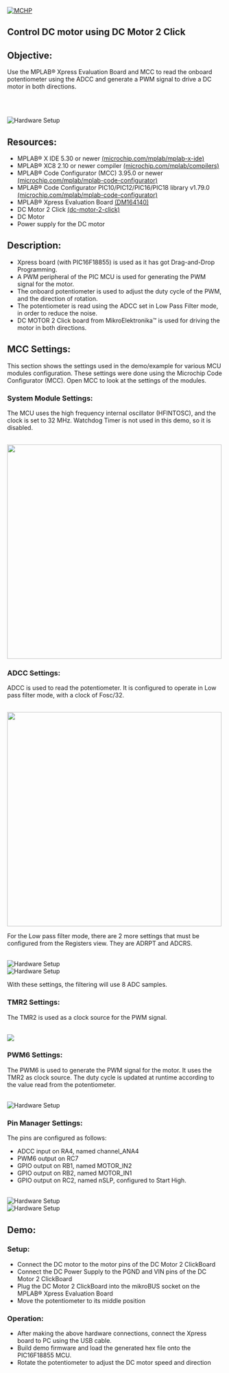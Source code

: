 <div id="readme" class="Box-body readme blob js-code-block-container">
 <article class="markdown-body entry-content p-3 p-md-6" itemprop="text"><p><a href="https://www.microchip.com" rel="nofollow"><img src="images/MicrochipLogo.png" alt="MCHP" style="max-width:100%;"></a></p>

# Control DC motor using DC Motor 2 Click

## Objective:
Use the MPLAB® Xpress Evaluation Board and MCC to read the onboard potentiometer using the ADCC and generate a PWM signal to drive a DC motor in both directions.

</br></br>

<img src="images/dc-motor.jpg" alt="Hardware Setup"/>

## Resources:
- MPLAB® X IDE 5.30 or newer [(microchip.com/mplab/mplab-x-ide)](http://www.microchip.com/mplab/mplab-x-ide)
- MPLAB® XC8 2.10 or newer compiler [(microchip.com/mplab/compilers)](http://www.microchip.com/mplab/compilers)
- MPLAB® Code Configurator (MCC) 3.95.0 or newer [(microchip.com/mplab/mplab-code-configurator)](https://www.microchip.com/mplab/mplab-code-configurator)
- MPLAB® Code Configurator PIC10/PIC12/PIC16/PIC18 library v1.79.0 [(microchip.com/mplab/mplab-code-configurator)](https://www.microchip.com/mplab/mplab-code-configurator)
- MPLAB® Xpress Evaluation Board [(DM164140)](https://www.microchip.com/Developmenttools/ProductDetails/PartNo/DM164140)
- DC Motor 2 Click [(dc-motor-2-click)](https://www.mikroe.com/dc-motor-2-click)
- DC Motor
- Power supply for the DC motor

## Description:

- Xpress board (with PIC16F18855) is used as it has got Drag-and-Drop Programming.
- A PWM peripheral of the PIC MCU is used for generating the PWM signal for the motor.
- The onboard potentiometer is used to adjust the duty cycle of the PWM, and the direction of rotation.
- The potentiometer is read using the ADCC set in Low Pass Filter mode, in order to reduce the noise.
- DC MOTOR 2 Click board from MikroElektronika™ is used for driving the motor in both directions.

## MCC Settings:

This section shows the settings used in the demo/example for various MCU modules configuration. These settings were done using the Microchip Code Configurator (MCC). Open MCC to look at the settings of the modules.

### System Module Settings:

The MCU uses the high frequency internal oscillator (HFINTOSC), and the clock is set to 32 MHz. Watchdog Timer is not used in this demo, so it is disabled.

<br>
<img src="images/system_module.jpg" width=500/>
<br>

### ADCC Settings:

ADCC is used to read the potentiometer. It is configured to operate in Low pass filter mode, with a clock of Fosc/32.

<br>
<img src="images/adcc.jpg" width=500/>
<br>

For the Low pass filter mode, there are 2 more settings that must be configured from the Registers view. They are ADRPT and ADCRS.

<br>
<img src="images/adrpt.jpg" alt="Hardware Setup"/>
<br>
<img src="images/adcon2.jpg" alt="Hardware Setup"/>
<br>

With these settings, the filtering will use 8 ADC samples.

### TMR2 Settings:

The TMR2 is used as a clock source for the PWM signal.

<br>
<img src="images/tmr2.jpg"/>

### PWM6 Settings:

The PWM6 is used to generate the PWM signal for the motor. It uses the TMR2 as clock source. The duty cycle is updated at runtime according to the value read from the potentiometer.

<br>

<img src="images/pwm6.jpg" alt="Hardware Setup"/>

### Pin Manager Settings:

The pins are configured as follows:

- ADCC input on RA4, named channel_ANA4
- PWM6 output on RC7
- GPIO output on RB1, named MOTOR_IN2
- GPIO output on RB2, named MOTOR_IN1
- GPIO output on RC2, named nSLP, configured to Start High.

<br>
<img src="images/grid.jpg" alt="Hardware Setup"/>
<br>
<img src="images/pin.jpg" alt="Hardware Setup"/>

## Demo:

### Setup:
- Connect the DC motor to the motor pins of the DC Motor 2 ClickBoard
- Connect the DC Power Supply to the PGND and VIN pins of the DC Motor 2 ClickBoard
- Plug the DC Motor 2 ClickBoard into the mikroBUS socket on the MPLAB® Xpress Evaluation Board
- Move the potentiometer to its middle position

### Operation:
- After making the above hardware connections, connect the Xpress board to PC using the USB cable.
- Build demo firmware and load the generated hex file onto the PIC16F18855 MCU.
- Rotate the potentiometer to adjust the DC motor speed and direction
